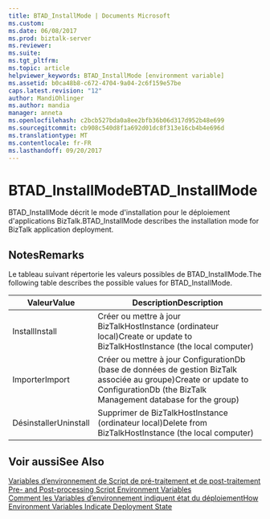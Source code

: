 ```yaml
---
title: BTAD_InstallMode | Documents Microsoft
ms.custom: 
ms.date: 06/08/2017
ms.prod: biztalk-server
ms.reviewer: 
ms.suite: 
ms.tgt_pltfrm: 
ms.topic: article
helpviewer_keywords: BTAD_InstallMode [environment variable]
ms.assetid: b0ca48b8-c672-4704-9a04-2c6f159e57be
caps.latest.revision: "12"
author: MandiOhlinger
ms.author: mandia
manager: anneta
ms.openlocfilehash: c2bcb527bda0a8ee2bfb36b06d317d952b48e699
ms.sourcegitcommit: cb908c540d8f1a692d01dc8f313e16cb4b4e696d
ms.translationtype: MT
ms.contentlocale: fr-FR
ms.lasthandoff: 09/20/2017
---
```

# <a name="btadinstallmode"></a><span data-ttu-id="5873b-102">BTAD_InstallMode</span><span class="sxs-lookup"><span data-stu-id="5873b-102">BTAD_InstallMode</span></span>
<span data-ttu-id="5873b-103">BTAD_InstallMode décrit le mode d'installation pour le déploiement d'applications BizTalk.</span><span class="sxs-lookup"><span data-stu-id="5873b-103">BTAD_InstallMode describes the installation mode for BizTalk application deployment.</span></span>  
  
## <a name="remarks"></a><span data-ttu-id="5873b-104">Notes</span><span class="sxs-lookup"><span data-stu-id="5873b-104">Remarks</span></span>  
 <span data-ttu-id="5873b-105">Le tableau suivant répertorie les valeurs possibles de BTAD_InstallMode.</span><span class="sxs-lookup"><span data-stu-id="5873b-105">The following table describes the possible values for BTAD_InstallMode.</span></span>  
  
|<span data-ttu-id="5873b-106">Valeur</span><span class="sxs-lookup"><span data-stu-id="5873b-106">Value</span></span>|<span data-ttu-id="5873b-107">Description</span><span class="sxs-lookup"><span data-stu-id="5873b-107">Description</span></span>|  
|-----------|-----------------|  
|<span data-ttu-id="5873b-108">Install</span><span class="sxs-lookup"><span data-stu-id="5873b-108">Install</span></span>|<span data-ttu-id="5873b-109">Créer ou mettre à jour BizTalkHostInstance (ordinateur local)</span><span class="sxs-lookup"><span data-stu-id="5873b-109">Create or update to BizTalkHostInstance (the local computer)</span></span>|  
|<span data-ttu-id="5873b-110">Importer</span><span class="sxs-lookup"><span data-stu-id="5873b-110">Import</span></span>|<span data-ttu-id="5873b-111">Créer ou mettre à jour ConfigurationDb (base de données de gestion BizTalk associée au groupe)</span><span class="sxs-lookup"><span data-stu-id="5873b-111">Create or update to ConfigurationDb (the BizTalk Management database for the group)</span></span>|  
|<span data-ttu-id="5873b-112">Désinstaller</span><span class="sxs-lookup"><span data-stu-id="5873b-112">Uninstall</span></span>|<span data-ttu-id="5873b-113">Supprimer de BizTalkHostInstance (ordinateur local)</span><span class="sxs-lookup"><span data-stu-id="5873b-113">Delete from BizTalkHostInstance (the local computer)</span></span>|  
  
## <a name="see-also"></a><span data-ttu-id="5873b-114">Voir aussi</span><span class="sxs-lookup"><span data-stu-id="5873b-114">See Also</span></span>  
 <span data-ttu-id="5873b-115">[Variables d’environnement de Script de pré-traitement et de post-traitement](../core/pre-and-post-processing-script-environment-variables.md) </span><span class="sxs-lookup"><span data-stu-id="5873b-115">[Pre- and Post-processing Script Environment Variables](../core/pre-and-post-processing-script-environment-variables.md) </span></span>  
 [<span data-ttu-id="5873b-116">Comment les Variables d’environnement indiquent état du déploiement</span><span class="sxs-lookup"><span data-stu-id="5873b-116">How Environment Variables Indicate Deployment State</span></span>](../core/how-environment-variables-indicate-deployment-state.md)